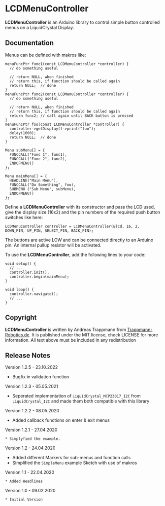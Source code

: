 # LCDMenuController

**LCDMenuController** is an Arduino library to control simple button controlled
menus on a LiquidCrystal Display.

## Documentation

Menus can be defined with makros like:
```
menuFuncPtr func1(const LCDMenuController *controller) {
  // do something useful

  // return NULL, when finished
  // return this, if function should be called again
  return NULL;  // done
}
menuFuncPtr func2(const LCDMenuController *controller) {
  // do something useful

  // return NULL, when finished
  // return this, if function should be called again
  return func2; // call again until BACK button is pressed
}
menuFuncPtr foo(const LCDMenuController *controller) {
  controller->getDisplay()->print("foo");
  delay(1000);
  return NULL;  // done
}

Menu subMenu[] = {
  FUNCCALL("Func 1", func1),
  FUNCCALL("Func 2", func2),
  ENDOFMENU()
};

Menu mainMenu[] = {
  HEADLINE("Main Menu"),
  FUNCCALL("Do Something", foo),
  SUBMENU ("Sub Menu", subMenu),
  ENDOFMENU()
};
```

Define a **LCDMenuController** with its constructor and pass the LCD used,
give the display size (16x2) and the pin numbers of the required push button
switches like here:
```
LCDMenuController controller = LCDMenuController(&lcd, 16, 2, DOWN_PIN, UP_PIN, SELECT_PIN, BACK_PIN);
```
The buttons are active LOW and can be connected directly to an Arduino pin. An
internal pullup resistor will be activated.

To use the **LCDMenuController**, add the following lines to your code:
```
void setup() {
  // ...
  controller.init();
  controller.begin(mainMenu);
}

void loop() {
  controller.navigate();
  // ...
}
```

## Copyright
**LCDMenuController** is written by Andreas Trappmann from
[Trappmann-Robotics.de](https://www.trappmann-robotics.de/). It is published
under the MIT license, check LICENSE for more information.
All text above must be included in any redistribution

## Release Notes

Version 1.2.5 - 23.10.2022

  * Bugfix in validation function

Version 1.2.3 - 05.05.2021

  * Seperated implementation of `LiquidCrystal_MCP23017_I2C` from `LiquidCrystal_I2C`
    and made them both compatible with this library

Version 1.2.2 - 08.05.2020

  * Added callback functions on enter & exit menus

Version 1.2.1 - 27.04.2020

	* Simplyfied the example.

Version 1.2 - 24.04.2020

  * Added different Markers for sub-menus and function calls
  * Simplified the `SimpleMenu` example Sketch with use of makros

Version 1.1 - 22.04.2020

	* Added Headlines

Version 1.0 - 09.02.2020

	* Initial Version
